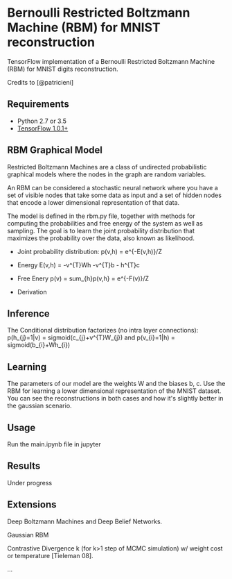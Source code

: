 # Bernoulli Restricted Boltzmann Machine (RBM) for MNIST reconstruction

TensorFlow implementation of a Bernoulli Restricted Boltzmann Machine (RBM) for MNIST digits reconstruction.

Credits to [@patricieni]

## Requirements
- Python 2.7 or 3.5
- [TensorFlow 1.0.1+](https://www.tensorflow.org/install/)

## RBM Graphical Model

Restricted Boltzmann Machines are a class of undirected probabilistic graphical models where the nodes in the graph are random variables.

An RBM can be considered a stochastic neural network where you have a set of visible nodes that take some data as input and a set of hidden nodes that encode a lower dimensional representation of that data.

The model is defined in the rbm.py file, together with methods for computing the probabilities and free energy of the system as well as sampling. The goal is to learn the joint probability distribution that maximizes the probability over the data, also known as likelihood.

- Joint probability distribution: p(v,h) = e^{-E(v,h)}/Z

- Energy E(v,h) = -v^{T}Wh -v^{T}b - h^{T}c

- Free Enery p(v) = sum_{h}p(v,h} = e^{-F(v)}/Z

- Derivation

## Inference

The Conditional distribution factorizes (no intra layer connections): p(h_{j}=1|v) = sigmoid(c_{j}+v^{T}W_{j}) and p(v_{i}=1|h) = sigmoid(b_{i}+Wh_{i})

## Learning

The parameters of our model are the weights W and the biases b, c.
Use the RBM for learning a lower dimensional representation of the MNIST dataset. You can see the reconstructions in both cases and how it's slightly better in the gaussian scenario.



## Usage

Run the main.ipynb file in jupyter

## Results

Under progress

## Extensions

Deep Boltzmann Machines and Deep Belief Networks.

Gaussian RBM

Contrastive Divergence k (for k>1 step of MCMC simulation) w/ weight cost or temperature [Tieleman 08]. 

...
